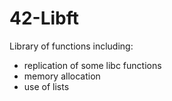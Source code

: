# 42-Libft

Library of functions including:
- replication of some libc functions
- memory allocation
- use of lists
